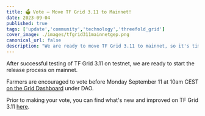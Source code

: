 ```yaml
---
title: 🗳 Vote – Move TF Grid 3.11 to Mainnet!
date: 2023-09-04
published: true
tags: ['update','community','technology','threefold_grid']
cover_image: ./images/tfgrid311mainnetgep.png
canonical_url: false
description: "We are ready to move TF Grid 3.11 to mainnet, so it's time for a community vote!"
---
```


After successful testing of TF Grid 3.11 on testnet, we are ready to start the release process on mainnet.

Farmers are encouraged to vote before Monday September 11 at 10am CEST [on the Grid Dashboard](https://dashboard.grid.tf/) under DAO.

Prior to making your vote, you can find what's new and improved on TF Grid 3.11 [here](https://forum.threefold.io/t/gep-for-3-11-on-mainnet/4048).